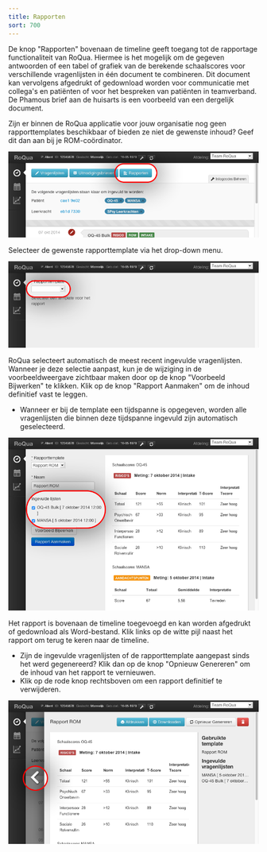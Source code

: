 ```yaml
---
title: Rapporten
sort: 700
---
```


De knop "Rapporten" bovenaan de timeline geeft toegang tot de rapportage functionaliteit van RoQua. Hiermee is het mogelijk om de gegeven antwoorden of een tabel of grafiek van de berekende schaalscores voor verschillende vragenlijsten in één document te combineren. Dit document kan vervolgens afgedrukt of gedownload worden voor communicatie met collega's en patiënten of voor het bespreken van patiënten in teamverband. De Phamous brief aan de huisarts is een voorbeeld van een dergelijk document.

Zijn er binnen de RoQua applicatie voor jouw organisatie nog geen rapporttemplates beschikbaar of bieden ze niet de gewenste inhoud? Geef dit dan aan bij je ROM-coördinator.

<img src="/assets/images/screenshots/dossier_reports0.png" />

Selecteer de gewenste rapporttemplate via het drop-down menu.

<img src="/assets/images/screenshots/dossier_reports1.png" />

RoQua selecteert automatisch de meest recent ingevulde vragenlijsten. Wanneer je deze selectie aanpast, kun je de wijziging in de voorbeeldweergave zichtbaar maken door op de knop "Voorbeeld Bijwerken" te klikken. Klik op de knop "Rapport Aanmaken" om de inhoud definitief vast te leggen.

<ul class="hints">
  <li> Wanneer er bij de template een tijdspanne is opgegeven, worden alle vragenlijsten die binnen deze tijdspanne ingevuld zijn automatisch geselecteerd.</li>
</ul>

<img src="/assets/images/screenshots/dossier_reports2.png" />

Het rapport is bovenaan de timeline toegevoegd en kan worden afgedrukt of gedownload als Word-bestand. Klik links op de witte pijl naast het rapport om terug te keren naar de timeline.

<ul class="hints">
  <li> Zijn de ingevulde vragenlijsten of de rapporttemplate aangepast sinds het werd gegenereerd? Klik dan op de knop "Opnieuw Genereren" om de inhoud van het rapport te vernieuwen.</li>
  <li> Klik op de rode knop rechtsboven om een rapport definitief te verwijderen.</li>
</ul>

<img src="/assets/images/screenshots/dossier_reports3.png" />
